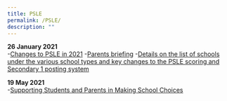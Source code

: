 ```yaml
---
title: PSLE
permalink: /PSLE/
description: ""
---
```

**26 January 2021**  
\-[Changes to PSLE in 2021](/files/Summary-of-PSLE-Changes-in-2021.pdf)
\-[Parents briefing](/files/Parents%20Briefing%20DeckGreenwood%20Final.pdf)
\-[Details on the list of schools under the various school types and key changes to the PSLE scoring and Secondary 1 posting system](https://www.moe.gov.sg/microsites/psle-fsbb)  
  
**19 May 2021**  
\-[Supporting Students and Parents in Making School Choices](/files/Final%20Parent%20Engagement%20Deck%20Dated%2019%20May%202021.pdf)